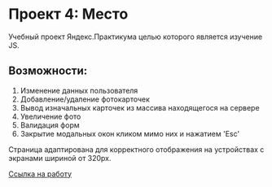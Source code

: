 # Проект 4: Место
Учебный проект Яндекс.Практикума целью которого является изучение JS.
## Возможности:
1. Изменение данных пользователя
2. Добавление/удаление фотокарточек
3. Вывод изначальных карточек из массива находящегося на сервере
4. Увеличение фото
5. Валидация форм
6. Закрытие модальных окон кликом мимо них и нажатием 'Esc'

Страница адаптирована для корректного отображения на устройствах с экранами шириной от 320px.

[Ссылка на работу](https://fry13.github.io/mesto/)

